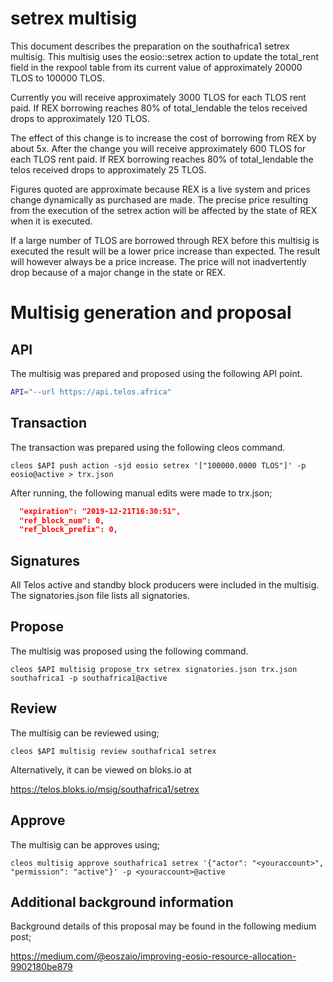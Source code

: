 # setrex multisig

This document describes the preparation on the southafrica1 setrex multisig. This multisig uses the eosio::setrex action to update the total_rent field in the rexpool table from its current value of approximately 20000 TLOS to 100000 TLOS. 

Currently you will receive approximately 3000 TLOS for each TLOS rent paid. If REX borrowing reaches 80% of total_lendable the telos received drops to approximately 120 TLOS.

The effect of this change is to increase the cost of borrowing from REX by about 5x. After the change you will receive approximately 600 TLOS for each TLOS rent paid. If REX borrowing reaches 80% of total_lendable the telos received drops to approximately 25 TLOS.

Figures quoted are approximate because REX is a live system and prices change dynamically as purchased are made. The precise price resulting from the execution of the setrex action will be affected by the state of REX when it is executed.

If a large number of TLOS are borrowed through REX before this multisig is executed the result will be a lower price increase than expected. The result will however always be a price increase. The price will not inadvertently drop because of a major change in the state or REX.

# Multisig generation and proposal

## API

The multisig was prepared and proposed using the following API point.

```bash
API="--url https://api.telos.africa"
```

## Transaction

The transaction was prepared using the following cleos command.

```
cleos $API push action -sjd eosio setrex '["100000.0000 TLOS"]' -p eosio@active > trx.json
```

After running, the following manual edits were made to trx.json;

```json
  "expiration": "2019-12-21T16:30:51",
  "ref_block_num": 0,
  "ref_block_prefix": 0,
```

## Signatures

All Telos active and standby block producers were included in the multisig. The signatories.json file lists all signatories.

## Propose

The multisig was proposed using the following command.

```
cleos $API multisig propose_trx setrex signatories.json trx.json southafrica1 -p southafrica1@active
```

## Review

The multisig can be reviewed using;

```
cleos $API multisig review southafrica1 setrex 
```

Alternatively, it can be viewed on bloks.io at

https://telos.bloks.io/msig/southafrica1/setrex

## Approve

The multisig can be approves using;

```
cleos multisig approve southafrica1 setrex '{"actor": "<youraccount>", "permission": "active"}' -p <youraccount>@active
```

## Additional background information

Background details of this proposal may be found in the following medium post;

https://medium.com/@eoszaio/improving-eosio-resource-allocation-9902180be879
